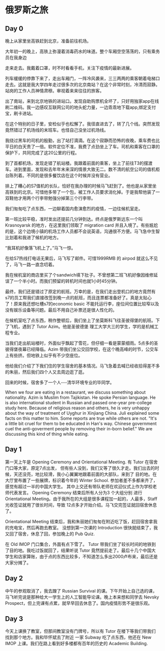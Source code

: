 # 俄罗斯之旅
## Day 0
晚上从家里坐高铁赶到北京，准备前往机场。

大年初一的晚上，高铁上弥漫着消毒药水的味道。整个车厢空空荡荡的，只有乘务员在我身边

走来走去。我戴着口罩，时不时看看手机，关注下疫情的最新进展。

列车缓缓的停靠下来了，走出车厢门，一阵冷风袭来，三三两两的乘客朝着电梯口走去。这就是我大学四年走过很多次的北京南站？在这个非常时刻，冷清而寂静。站岗的工作人员神情肃穆。审视着来来往往的旅客。

出了南站，来到北京地铁的进站口。发现自助购票机全坏了，只好用独家app在线刷二维码。我一边感叹互联网公司的地头蛇力量，一边乖乖地下载app,绑定支付宝，刷卡进站。

在这个特别的日子里，安检似乎也松懈了。我径直进去了，转了几个线。突然发现竟然错过了机场线的末班车。也怪自己没坐过机场线。

我绕过黑车的司机的殷勤，出了站打滴滴。在这个寂静而恐怖的夜晚，乘车费也比平日的白天贵了一倍。软件定位不准，我费了点劲坐上了车。司机和乘客在口罩的保护下，共同完成了这20公里的行程。

到了首都机场，发现走错了航站楼。我跟着前面的乘客，坐上了前往T3的摆渡车。进到里面，发现和去年年末来深的情景大致无二。数不清的航空公司的值机柜台陈列着。不同的是很多餐饮店在这个时候并没有营业。

排上了糟心的S7值机的长队，恰好在我办理的时候马飞赶到了。他也是从家里坐高铁到的北京。可惜他多带了一个包，被工作人员要求消化掉。于是我帮他装了一双鞋他才用两个行李带勉强分掉第三个行李带。

我们匆匆吃了点东西，一边聊着国内愈演愈烈的疫情，一边往候机室走。

第一班比较平稳，准时发出还提前几分钟到达。终点是俄罗斯远东一个叫 Krasnoyarsk 的地方，在这里我们领取了 migration card 并且入境了。有些尴尬的是，这个边境小镇的机场工作人员都不会说英语，沟通很不方便。马飞急中生智比划着和我进了候机的地方。

“我耳机好像落飞机上了。”马飞一惊。

在给S7热线打电话无果后，马飞写了邮件。可惜1999RMB 的 airpod 就这么不见了，马飞一路一直念叨着。

我在候机室的商店里买了个sandwich填下肚子。不曾想第二班飞机好像因维修延误了一个半小时。而我们预留的转机时间也就1小时45分钟。

最终，我们还是错过了原定的航班。万幸的是，在我们走出登机口的地方竟然有s7的员工帮我们直接改签到晚一点的航班，而且连票都准备好了。真是太贴心了！原来我还想吐槽s7的economic basic 不能托运行李，座位间位置比较窄以及没有娱乐设备等问题。最后不用自己补票还是很人性化的。

在候机室吃了点东西，稍作整顿后，我们坐上了坐莫斯科飞往圣彼得堡的航班。下了飞机，遇到了 Tutor Azim。他是圣彼德堡
理工大学大三的学生，学的是机械工程专业。

当我们走出航站楼时，外面似乎飘起了雪花，但仔细一看是蒙蒙细雨。5点多的圣彼得堡夜幕已经降临。Azim 带我们坐公交回学校，在这个晚高峰的时节，公交车上有些挤。但地铁上似乎有不少空座位。

他给我们介绍了下我们住的学生宿舍的基本情况。马飞急着去喊已经收拾得差不多的朱丽，然后我们四个人又去周边逛了逛。

回来的时候，宿舍多了一个人---清华环境专业的毕同学。

When we four are eating in a restaurant, we discuss something about nationality.  Azim is Muslim from Tajikistan. He spoke Persian language.  He is also international student in Russian and passed one-year pre-college study
here. Because of religious reason and others, he is very unhappy about the way of treatment of Uyghur in Xinjiang China. Juli explained some facts on this matter to him. Some reports are true while others are not.  "It's a little bit cruel for them to be educated in Han's way. Chinese government cuel the anti-goverment people by removing their in-born belief." We are discussing this kind of thing while eating.

## Day 1
第一天上午是 Opening Ceremony and Orientational Meeting. 有 Tutor 在宿舍门口等大家，原定7点出发，
但有些人没到，我们又等了很久才走。我们出去的时候，天还没亮，地比较滑，我小心翼翼地跟着前面的大部队，来到了
目的地。在大厅里布置了一些展牌，标识着今年的 Winter School. 参加者差不多都来齐了，感觉有超过一半的中国大学生。
其中上交还有带队老师在欢迎仪式上作为学校老师代表发言。 Opening Ceremony 结束后所有人分为3 个大组分别
进行 Orientational Meeting。由于我所在的大组是很多课程加一起的，人最多，Staff 光收签证就用了很长时间，导致
12点多才开始介绍。马飞交完签证就回宿舍休息了。

Orientational Meeting 结束后，我和朱丽她们匆匆在附近吃了饭，赶回宿舍拿我的充电宝，然后再跑去教室。
没想到第一次课的 Introduction 很快就结束了，我又回了宿舍，休息了回，参加晚上的 Pub Quiz.

在 Old IMOP 门口集合，外面有点下雪了。 Tutor 带我们坐了较长时间的地铁到了目的地。我吃过饭就回了，结果听说
Tutor 竟然提前走了。最后十几个中国大学生和店家算账，由于点的东西比较多，不知道怎么多出2000卢布来，最后还是大家分摊了。

## Day 2
中午的参观取消了，我去蹭了 Russian Survival 的课。下午开始上自己选的课，马飞听完说是那种给大一学生上的人工智能导论课。晚上本来想和同学去 Nevsky Prospect，但上完课有点累，就早早回去休息了。国内疫情形势不是很乐观。

## Day 3
今天上课换了教室，但那间教室没有门牌号，所以有 Tutor 在楼下等我们带我们找到那个地方。我和毕怀斌去了附近
一家 Subway 吃了点东西，他还在 New IMOP 上课。我们在路上看到好多楼都有百年的历史的 Academic Building.
